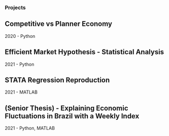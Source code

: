 ### Projects

## Competitive vs Planner Economy
2020 - Python

## Efficient Market Hypothesis - Statistical Analysis
2021 - Python

## STATA Regression Reproduction
2021 - MATLAB

## (Senior Thesis) - Explaining Economic Fluctuations in Brazil with a Weekly Index
2021 - Python, MATLAB
